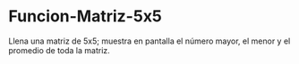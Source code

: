 # Funcion-Matriz-5x5
Llena una matriz de 5x5; muestra en pantalla el número mayor, el menor y el promedio de toda la matriz.
